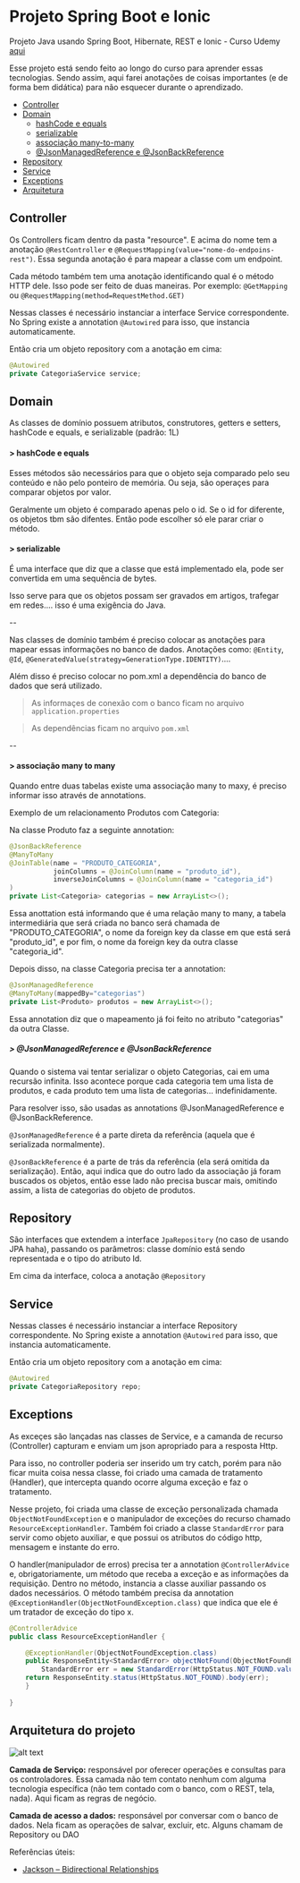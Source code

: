 # Projeto Spring Boot e Ionic
Projeto Java usando Spring Boot, Hibernate, REST e Ionic - Curso Udemy [aqui](https://www.udemy.com/spring-boot-ionic/)

Esse projeto está sendo feito ao longo do curso para aprender essas tecnologias.
Sendo assim, aqui farei anotações de coisas importantes (e de forma bem didática) para não esquecer durante o aprendizado.

 - [Controller]
 - [Domain]
 	- [hashCode e equals]
 	- [serializable]
 	- [associação many-to-many]
 	- [@JsonManagedReference e @JsonBackReference]
 - [Repository]
 - [Service]
 - [Exceptions]
 - [Arquitetura] 

## Controller

Os Controllers ficam dentro da pasta "resource". E acima do nome tem a anotação `@RestController` e `@RequestMapping(value="nome-do-endpoins-rest")`. Essa segunda anotação é para mapear a classe com um endpoint.

Cada método também tem uma anotação identificando qual é o método HTTP dele. Isso pode ser feito de duas maneiras. Por exemplo:
`@GetMapping` ou `@RequestMapping(method=RequestMethod.GET)`

Nessas classes é necessário instanciar a interface Service correspondente. No Spring existe a annotation `@Autowired` para isso, que instancia automaticamente.

Então cria um objeto repository com a anotação em cima:
```java
@Autowired
private CategoriaService service;
```

## Domain

As classes de domínio possuem atributos, construtores, getters e setters, hashCode e equals, e serializable (padrão: 1L)

#### > hashCode e equals
 
 Esses métodos são necessários para que o objeto seja comparado pelo seu conteúdo e não pelo ponteiro de memória. Ou seja, são operaçes para comparar objetos por valor.

Geralmente um objeto é comparado apenas pelo o id. Se o id for diferente, os objetos tbm são difentes. Então pode escolher só ele parar criar o método.

#### > serializable

É uma interface que diz que a classe que está implementado ela, pode ser convertida em uma sequência de bytes.

Isso serve para que os objetos possam ser gravados em artigos, trafegar em redes.... isso é uma exigência do Java.

--

Nas classes de domínio também é preciso colocar as anotações para mapear essas informações no banco de dados. Anotações como: `@Entity`, `@Id`, `@GeneratedValue(strategy=GenerationType.IDENTITY)`....

Além disso é preciso colocar no pom.xml a dependência do banco de dados que será utilizado.

> As informaçes de conexão com o banco ficam no arquivo `application.properties`

> As dependências ficam no arquivo `pom.xml`

--

#### > associação many to many
Quando entre duas tabelas existe uma associação many to maxy, é preciso informar isso através de annotations.

Exemplo de um relacionamento Produtos com Categoria:

Na classe Produto faz a seguinte annotation:
```java
@JsonBackReference
@ManyToMany
@JoinTable(name = "PRODUTO_CATEGORIA",
           joinColumns = @JoinColumn(name = "produto_id"),
           inverseJoinColumns = @JoinColumn(name = "categoria_id")
)
private List<Categoria> categorias = new ArrayList<>();
```
Essa anottation está informando que é uma relação many to many, a tabela intermediária que será criada no banco será chamada de "PRODUTO_CATEGORIA", o nome da foreign key da classe em que está será "produto_id", e por fim, o nome da foreign key da outra classe "categoria_id".

Depois disso, na classe Categoria precisa ter a annotation:
```java
@JsonManagedReference
@ManyToMany(mappedBy="categorias")
private List<Produto> produtos = new ArrayList<>();
```
Essa annotation diz que o mapeamento já foi feito no atributo "categorias" da outra Classe.


##### > @JsonManagedReference e @JsonBackReference

Quando o sistema vai tentar serializar o objeto Categorias, cai em uma recursão infinita. Isso acontece porque cada categoria tem uma lista de produtos, e cada produto tem uma lista de categorias... indefinidamente.

Para resolver isso, são usadas as annotations @JsonManagedReference e @JsonBackReference.

`@JsonManagedReference` é a parte direta da referência  (aquela que é serializada normalmente).

`@JsonBackReference`  é a parte de trás da referência (ela será omitida da serialização). Então, aqui indica que do outro lado da associação já foram buscados os objetos, então esse lado não precisa buscar mais, omitindo assim, a lista de categorias do objeto de produtos.

## Repository


São interfaces que extendem a interface `JpaRepository` (no caso de usando JPA haha), passando os parâmetros: classe domínio está sendo representada e o tipo do atributo Id.

Em cima da interface, coloca a anotação `@Repository`


## Service

Nessas classes é necessário instanciar a interface Repository correspondente. No Spring existe a annotation `@Autowired` para isso, que instancia automaticamente.

Então cria um objeto repository com a anotação em cima:
```java
@Autowired
private CategoriaRepository repo;
```

## Exceptions

As exceçes são lançadas nas classes de Service, e a camanda de recurso (Controller) capturam e enviam um json apropriado para a resposta Http.

Para isso, no controller poderia ser inserido um try catch, porém para não ficar muita coisa nessa classe, foi criado uma camada de tratamento (Handler), que intercepta quando ocorre alguma exceção e faz o tratamento.

Nesse projeto, foi criada uma classe de exceção personalizada chamada `ObjectNotFoundException` e o manipulador de exceções do recurso chamado `ResourceExceptionHandler`. Também foi criado a classe `StandardError` para servir como objeto auxiliar, e que possui os atributos do código http, mensagem e instante do erro.

O handler(manipulador de erros) precisa ter a annotation `@ControllerAdvice` e, obrigatoriamente, um método que receba a exceção e as informações da requisição. Dentro no método, instancia a classe auxiliar passando os dados necessários. O método também precisa da annotation `@ExceptionHandler(ObjectNotFoundException.class)` que indica que ele é um tratador de exceção do tipo x.

```java
@ControllerAdvice
public class ResourceExceptionHandler {

    @ExceptionHandler(ObjectNotFoundException.class) 
    public ResponseEntity<StandardError> objectNotFound(ObjectNotFoundException e, HttpServletRequest request) {
        StandardError err = new StandardError(HttpStatus.NOT_FOUND.value(), e.getMessage(), System.currentTimeMillis());
	return ResponseEntity.status(HttpStatus.NOT_FOUND).body(err);
    }
 
}
```



## Arquitetura do projeto

![alt text](https://github.com/amandaisabelalima/springboot-ionic/blob/master/arquitetura_projeto.png)

**Camada de Serviço:**  responsável por oferecer operações e consultas para os controladores. Essa camada não tem contato nenhum com alguma tecnologia específica (não tem contado com o banco, com o REST, tela, nada). Aqui ficam as regras de negócio.

**Camada de acesso a dados:** responsável por conversar com o banco de dados. Nela ficam as operações de salvar, excluir, etc. Alguns chamam de Repository ou DAO










Referências úteis:
- [Jackson – Bidirectional Relationships](https://www.baeldung.com/jackson-bidirectional-relationships-and-infinite-recursion)



 [Controller]: https://github.com/amandaisabelalima/springboot-ionicd#controller
 [hashCode e equals]: https://github.com/amandaisabelalima/springboot-ionic#-hashcode-e-equals
 [serializable]: https://github.com/amandaisabelalima/springboot-ionic#-serializable
 [associação many-to-many]: https://github.com/amandaisabelalima/springboot-ionic#-associa%C3%A7%C3%A3o-many-to-many
 [@JsonManagedReference e @JsonBackReference]: https://github.com/amandaisabelalima/springboot-ionicd#-jsonmanagedreference-e-jsonbackreference
 [Domain]: https://github.com/amandaisabelalima/springboot-ionic#domain
 [Repository]: https://github.com/amandaisabelalima/springboot-ionic#repository
 [Service]: https://github.com/amandaisabelalima/springboot-ionic#service
 [Exceptions]: https://github.com/amandaisabelalima/springboot-ionic#exceptions
 [Arquitetura]: https://github.com/amandaisabelalima/springboot-ionic#arquitetura-do-projeto 


